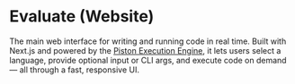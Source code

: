 # Evaluate (Website)

The main web interface for writing and running code in real time. Built with Next.js and powered by the [Piston Execution Engine](https://github.com/engineer-man/piston), it lets users select a language, provide optional input or CLI args, and execute code on demand — all through a fast, responsive UI.
